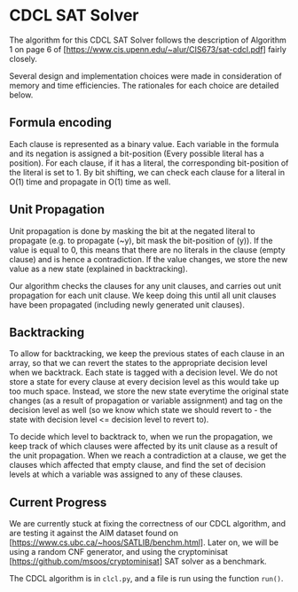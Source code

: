 # CDCL SAT Solver

The algorithm for this CDCL SAT Solver follows the description of Algorithm 1 on page 6 of [https://www.cis.upenn.edu/~alur/CIS673/sat-cdcl.pdf] fairly closely. 

Several design and implementation choices were made in consideration of memory and time efficiencies. The rationales for each choice are detailed below.

## Formula encoding
Each clause is represented as a binary value. Each variable in the formula and its negation is assigned a bit-position (Every possible literal has a position). For each clause, if it has a literal, the corresponding bit-position of the literal is set to 1.
By bit shifting, we can check each clause for a literal in O(1) time and propagate in O(1) time as well.

## Unit Propagation
Unit propagation is done by masking the bit at the negated literal to propagate (e.g. to propagate (~y), bit mask the bit-position of (y)). If the value is equal to 0, this means that there are no literals in the clause (empty clause) and is hence a contradiction. If the value changes, we store the new value as a new state (explained in backtracking).

Our algorithm checks the clauses for any unit clauses, and carries out unit propagation for each unit clause. We keep doing this until all unit clauses have been propagated (including newly generated unit clauses).

## Backtracking 
To allow for backtracking, we keep the previous states of each clause in an array, so that we can revert the states to the appropriate decision level when we backtrack. Each state is tagged with a decision level. We do not store a state for every clause at every decision level as this would take up too much space. Instead, we store the new state everytime the original state changes (as a result of propagation or variable assignment) and tag on the decision level as well (so we know which state we should revert to - the state with decision level <= decision level to revert to).

To decide which level to backtrack to, when we run the propagation, we keep track of which clauses were affected by its unit clause as a result of the unit propagation. When we reach a contradiction at a clause, we get the clauses which affected that empty clause, and find the set of decision levels at which a variable was assigned to any of these clauses.

## Current Progress
We are currently stuck at fixing the correctness of our CDCL algorithm, and are testing it against the AIM dataset found on [https://www.cs.ubc.ca/~hoos/SATLIB/benchm.html]. Later on, we will be using a random CNF generator, and using the cryptominisat [https://github.com/msoos/cryptominisat] SAT solver as a benchmark.

The CDCL algorithm is in `clcl.py`, and a file is run using the function `run()`.
